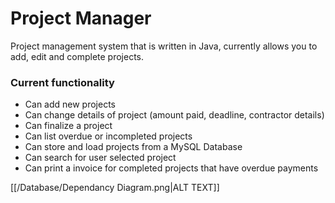 # Project Manager
Project management system that is written in Java, currently allows you to add, edit and complete projects.

### Current functionality
* Can add new projects
* Can change details of project (amount paid, deadline, contractor details)
* Can finalize a project
* Can list overdue or incompleted projects
* Can store and load projects from a MySQL Database
* Can search for user selected project
* Can print a invoice for completed projects that have overdue payments

[[/Database/Dependancy Diagram.png|ALT TEXT]]
